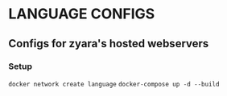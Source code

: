 # LANGUAGE CONFIGS
## Configs for zyara's hosted webservers

### Setup
`docker network create language`
`docker-compose up -d --build`
